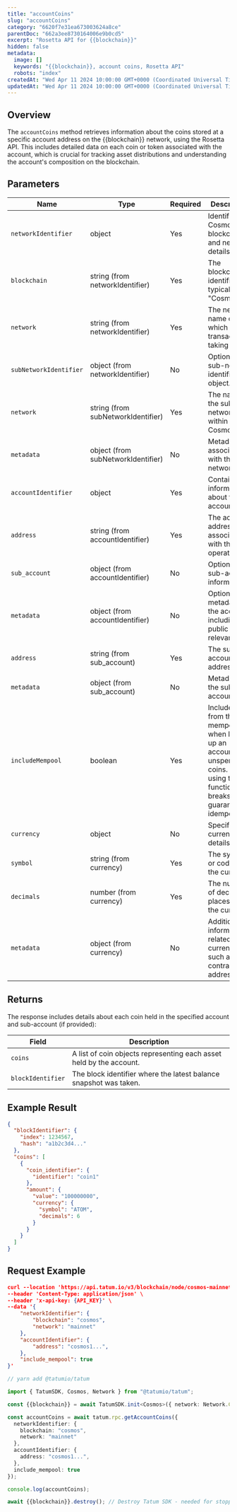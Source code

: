 ```yaml
---
title: "accountCoins"
slug: "accountCoins"
category: "6620f7e31ea673003624a8ce"
parentDoc: "662a3ee8730164006e9b0cd5"
excerpt: "Rosetta API for {{blockchain}}"
hidden: false
metadata:
  image: []
  keywords: "{{blockchain}}, account coins, Rosetta API"
  robots: "index"
createdAt: "Wed Apr 11 2024 10:00:00 GMT+0000 (Coordinated Universal Time)"
updatedAt: "Wed Apr 11 2024 10:00:00 GMT+0000 (Coordinated Universal Time)"
---
```


## Overview

The `accountCoins` method retrieves information about the coins stored at a specific account address on the {{blockchain}} network, using the Rosetta API. This includes detailed data on each coin or token associated with the account, which is crucial for tracking asset distributions and understanding the account's composition on the blockchain.

## Parameters

| Name                   | Type                               | Required | Description                                                                                                                                    |
| ---------------------- | ---------------------------------- | -------- | ---------------------------------------------------------------------------------------------------------------------------------------------- |
| `networkIdentifier`    | object                             | Yes      | Identifies the Cosmos blockchain and network details.                                                                                          |
| `blockchain`           | string (from networkIdentifier)    | Yes      | The blockchain identifier, typically "Cosmos".                                                                                                 |
| `network`              | string (from networkIdentifier)    | Yes      | The network name on which the transaction is taking place.                                                                                     |
| `subNetworkIdentifier` | object (from networkIdentifier)    | No       | Optional sub-network identifier object.                                                                                                        |
| `network`              | string (from subNetworkIdentifier) | Yes      | The name of the sub-network within Cosmos.                                                                                                     |
| `metadata`             | object (from subNetworkIdentifier) | No       | Metadata associated with the sub-network.                                                                                                      |
| `accountIdentifier`    | object                             | Yes      | Contains information about the account.                                                                                                        |
| `address`              | string (from accountIdentifier)    | Yes      | The account address associated with the operation.                                                                                             |
| `sub_account`          | object (from accountIdentifier)    | No       | Optional sub-account information.                                                                                                              |
| `metadata`             | object (from accountIdentifier)    | No       | Optional metadata for the account, including public keys if relevant.                                                                          |
| `address`              | string (from sub_account)          | Yes      | The sub-account address.                                                                                                                       |
| `metadata`             | object (from sub_account)          | No       | Metadata for the sub-account.                                                                                                                  |
| `includeMempool`       | boolean                            | Yes      | Include state from the mempool when looking up an account's unspent coins. Note, using this functionality breaks any guarantee of idempotency. |
| `currency`             | object                             | No      | Specifies the currency details.                                                                                                                |
| `symbol`               | string (from currency)             | Yes      | The symbol or code of the currency.                                                                                                            |
| `decimals`             | number (from currency)             | Yes      | The number of decimal places for the currency.                                                                                                 |
| `metadata`             | object (from currency)             | No       | Additional information related to the currency, such as the contract address.                                                                  |

## Returns

The response includes details about each coin held in the specified account and sub-account (if provided):

| Field           | Description                                                         |
| --------------- | ------------------------------------------------------------------- |
| `coins`           | A list of coin objects representing each asset held by the account. |
| `blockIdentifier` | The block identifier where the latest balance snapshot was taken.   |

## Example Result

```json
{
  "blockIdentifier": {
    "index": 1234567,
    "hash": "a1b2c3d4..."
  },
  "coins": [
    {
      "coin_identifier": {
        "identifier": "coin1"
      },
      "amount": {
        "value": "100000000",
        "currency": {
          "symbol": "ATOM",
          "decimals": 6
        }
      }
    }
  ]
}
```

## Request Example

```json cURL
curl --location 'https://api.tatum.io/v3/blockchain/node/cosmos-mainnet/account/coins' \
--header 'Content-Type: application/json' \
--header 'x-api-key: {API_KEY}' \
--data '{
    "networkIdentifier": {
        "blockchain": "cosmos",
        "network": "mainnet"
    },
    "accountIdentifier": {
        "address": "cosmos1...",
    },
    "include_mempool": true
}'
```
```typescript
// yarn add @tatumio/tatum

import { TatumSDK, Cosmos, Network } from "@tatumio/tatum";

const {{blockchain}} = await TatumSDK.init<Cosmos>({ network: Network.COSMOS_MAINNET });

const accountCoins = await tatum.rpc.getAccountCoins({
  networkIdentifier: {
    blockchain: "cosmos",
    network: "mainnet"
  },
  accountIdentifier: {
    address: "cosmos1...",
  },
  include_mempool: true
});

console.log(accountCoins);

await {{blockchain}}.destroy(); // Destroy Tatum SDK - needed for stopping background jobs
```
